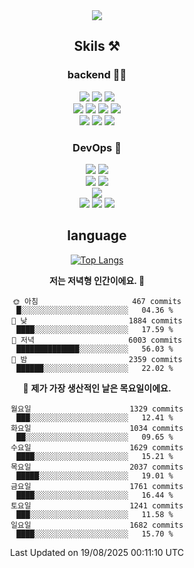 <div align="center">

<a href="https://hhpluscertificateofcompletion.oopy.io/">
  <img src="https://static.spartacodingclub.kr/hanghae99/plus/completion/badge_black.svg" />
</a>

## Skils ⚒️

### backend 🧑‍💻
  
<img src="https://img.shields.io/badge/Java-FF6600?style=flat-square&logo=buymeacoffee&logoColor=white"/>
<img src="https://img.shields.io/badge/Go-0099FF?style=flat-square&logo=go&logoColor=white"/>
<img src="https://img.shields.io/badge/Kotlin-7F52FF?style=flat-square&logo=kotlin&logoColor=white"/>
  
  
<br />
  
<img src="https://img.shields.io/badge/Spring-339933?style=flat-square&logo=Spring&logoColor=white"/>
<img src="https://img.shields.io/badge/Spring Boot-339933?style=flat-square&logo=Spring Boot&logoColor=white"/>
<img src="https://img.shields.io/badge/Spring Security-339933?style=flat-square&logo=Spring Security&logoColor=white"/>
  
<img src="https://img.shields.io/badge/Spring Data JPA-339933?style=flat-square&logo=Hibernate&logoColor=white"/>

<br />
  
  <img src="https://img.shields.io/badge/mysql-0099FF?style=flat-square&logo=mysql&logoColor=white"/>
  <img src="https://img.shields.io/badge/mariadb-0099FF?style=flat-square&logo=mariadb&logoColor=white"/>
  <img src="https://img.shields.io/badge/mongoDB-47A248?style=flat-square&logo=mongodb&logoColor=white"/>
  
  
### DevOps 🚀
  
  <img src="https://img.shields.io/badge/docker-2496ED?style=flat-square&logo=docker&logoColor=white"/>
  <img src="https://img.shields.io/badge/kubernetes-326CE5?style=flat-square&logo=kubernetes&logoColor=white"/>
  
  <br />
  
  <img src="https://img.shields.io/badge/Github Actions-2088FF?style=flat-square&logo=githubactions&logoColor=white"/>
  <img src="https://img.shields.io/badge/Jenkins-D24939?style=flat-square&logo=jenkins&logoColor=white"/>
  
  
  <br />
  <img src="https://img.shields.io/badge/terraform-7B42BC?style=flat-square&logo=terraform&logoColor=white"/>
  
  <br />
  <img src="https://img.shields.io/badge/Amazon AWS-232F3E?style=flat-square&logo=Amazon AWS&logoColor=white"/>

  <img src="https://img.shields.io/badge/GCP-4285F4?style=flat-square&logo=googlecloud&logoColor=white"/>
  <img src="https://img.shields.io/badge/NCP-03C75A?style=flat-square&logo=naver&logoColor=white"/>
  
  
## language

[![Top Langs](https://github-readme-stats.vercel.app/api/top-langs/?username=zxcv9203&hide=html&exclude_repo=zxcv9203.github.io,golB&theme=grate-gatsby)](https://github.com/zxcv9203/github-readme-stats)
  
<!--START_SECTION:waka-->
**저는 저녁형 인간이에요. 🦉** 

```text
🌞 아침                     467 commits         █░░░░░░░░░░░░░░░░░░░░░░░░   04.36 % 
🌆 낮　                     1884 commits        ████░░░░░░░░░░░░░░░░░░░░░   17.59 % 
🌃 저녁                     6003 commits        ██████████████░░░░░░░░░░░   56.03 % 
🌙 밤　                     2359 commits        ██████░░░░░░░░░░░░░░░░░░░   22.02 % 
```
📅 **제가 가장 생산적인 날은 목요일이에요.** 

```text
월요일                      1329 commits        ███░░░░░░░░░░░░░░░░░░░░░░   12.41 % 
화요일                      1034 commits        ██░░░░░░░░░░░░░░░░░░░░░░░   09.65 % 
수요일                      1629 commits        ████░░░░░░░░░░░░░░░░░░░░░   15.21 % 
목요일                      2037 commits        █████░░░░░░░░░░░░░░░░░░░░   19.01 % 
금요일                      1761 commits        ████░░░░░░░░░░░░░░░░░░░░░   16.44 % 
토요일                      1241 commits        ███░░░░░░░░░░░░░░░░░░░░░░   11.58 % 
일요일                      1682 commits        ████░░░░░░░░░░░░░░░░░░░░░   15.70 % 
```



 Last Updated on 19/08/2025 00:11:10 UTC
<!--END_SECTION:waka-->
  
</div>

